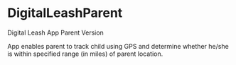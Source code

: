 # DigitalLeashParent
Digital Leash App Parent Version

App enables parent to track child using GPS and determine whether he/she is within specified range (in miles) of parent location. 
